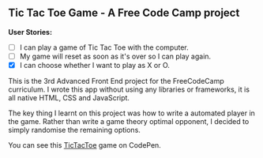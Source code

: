 ## Tic Tac Toe Game -  A Free Code Camp project

**User Stories:**
- [ ] I can play a game of Tic Tac Toe with the computer.
- [ ] My game will reset as soon as it's over so I can play again.
- [x] I can choose whether I want to play as X or O.

This is the 3rd Advanced Front End project for the FreeCodeCamp curriculum. I
wrote this app without using any libraries or frameworks, it is all native HTML,
 CSS and JavaScript.

The key thing I learnt on this project was how to write a automated player in
the game. Rather than write a game theory optimal opponent, I decided to simply
randomise the remaining options.

You can see this [TicTacToe](https://codepen.io/Pagey/pen/vjLVOy) game on
CodePen.